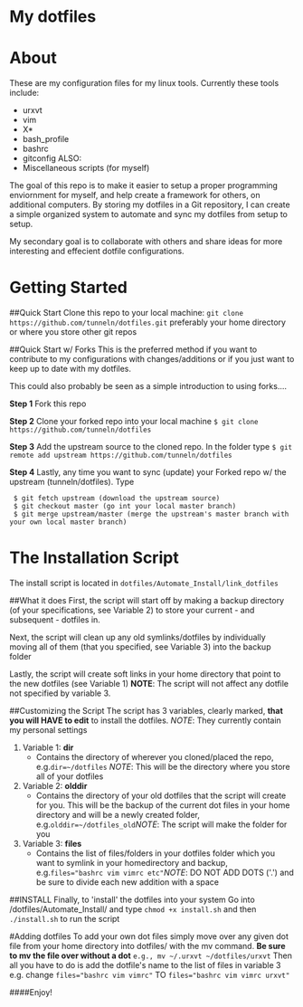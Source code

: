 # My dotfiles
# About
These are my configuration files for my linux tools. 
Currently these tools include:
- urxvt
- vim
- X*
- bash_profile
- bashrc
- gitconfig
ALSO:
- Miscellaneous scripts (for myself)

The goal of this repo is to make it easier to setup a proper programming enviornment
for myself, and help create a framework for others, on additional computers. 
By storing my dotfiles in a Git repository, I can create a simple organized system 
to automate and sync my dotfiles from setup to setup.

My secondary goal is to collaborate with others and share ideas for more interesting 
and effecient dotfile configurations.


# Getting Started 
##Quick Start
Clone this repo to your local machine:
`git clone https://github.com/tunneln/dotfiles.git`
preferably your home directory or where you store other git repos

##Quick Start w/ Forks
This is the preferred method if you want to contribute to my configurations with changes/additions
or if you just want to keep up to date with my dotfiles.

This could also probably be seen as a simple introduction to using forks....

**Step 1** Fork this repo

**Step 2** Clone your forked repo into your local machine
` $ git clone https://github.com/tunneln/dotfiles `

**Step 3** Add the upstream source to the cloned repo. In the folder type
` $ git remote add upstream https://github.com/tunneln/dotfiles `

**Step 4** Lastly, any time you want to sync (update) your Forked repo w/ the upstream (tunneln/dotfiles). Type
```
 $ git fetch upstream (download the upstream source)
 $ git checkout master (go int your local master branch)
 $ git merge upstream/master (merge the upstream's master branch with your own local master branch)
```

# The Installation Script
The install script is located in `dotfiles/Automate_Install/link_dotfiles`

##What it does
First, the script will start off by making a backup directory (of your specifications, see Variable 2) to store your current - and subsequent - dotfiles in.

Next, the script will clean up any old symlinks/dotfiles by individually moving all of them (that you specified, see Variable 3) into the backup folder

Lastly, the script will create soft links in your home directory that point to the new dotfiles (see Variable 1)
**NOTE**: The script will not affect any dotfile not specified by variable 3.

##Customizing the Script
The script has 3 variables, clearly marked, **that you will HAVE to edit** to install the dotfiles.
*NOTE*: They currently contain my personal settings

1. Variable 1: **dir**
	* Contains the directory of wherever you cloned/placed the repo, e.g.` dir=~/dotfiles `
	*NOTE*: This will be the directory where you store all of your dotfiles
2. Variable 2: **olddir**
	* Contains the directory of your old dotfiles that the script will create for you. 
	  This will be the backup of the current dot files in your home directory and will be a newly created folder, e.g.` olddir=~/dotfiles_old `*NOTE*: The script will make the folder for you
3. Variable 3: **files**
	* Contains the list of files/folders in your dotfiles folder which you want to symlink in your homedirectory and backup, e.g.` files="bashrc vim vimrc etc" `*NOTE*: DO NOT ADD DOTS ('.') and be sure to divide each new addition with a space

##INSTALL
Finally, to 'install' the dotfiles into your system
Go into /dotfiles/Automate_Install/ and type `chmod +x install.sh`
and then `./install.sh` to run the script

#Adding dotfiles
To add your own dot files simply move over any given dot file from your home directory into dotfiles/
with the mv command. **Be sure to mv the file over without a dot**
` e.g., mv ~/.urxvt ~/dotfiles/urxvt `
Then all you have to do is add the dotfile's name to the list of files in variable 3
e.g. change `files="bashrc vim vimrc"` TO `files="bashrc vim vimrc urxvt"`

####Enjoy!

